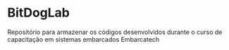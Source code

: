 # BitDogLab
Repositório para armazenar os códigos desenvolvidos durante o curso de capacitação em sistemas embarcados Embarcatech
